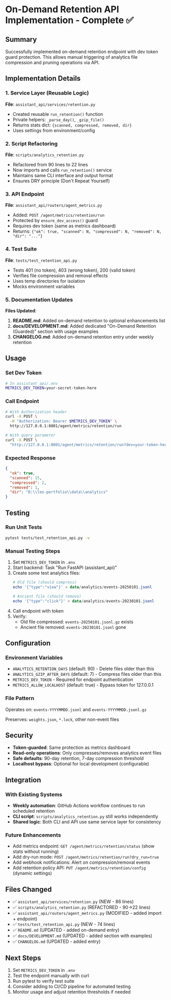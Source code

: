 # On-Demand Retention API Implementation - Complete ✅

## Summary
Successfully implemented on-demand retention endpoint with dev token guard protection. This allows manual triggering of analytics file compression and pruning operations via API.

## Implementation Details

### 1. Service Layer (Reusable Logic)
**File**: `assistant_api/services/retention.py`
- Created reusable `run_retention()` function
- Private helpers: `_parse_day()`, `_gzip_file()`
- Returns stats dict: `{scanned, compressed, removed, dir}`
- Uses settings from environment/config

### 2. Script Refactoring
**File**: `scripts/analytics_retention.py`
- Refactored from 90 lines to 22 lines
- Now imports and calls `run_retention()` service
- Maintains same CLI interface and output format
- Ensures DRY principle (Don't Repeat Yourself)

### 3. API Endpoint
**File**: `assistant_api/routers/agent_metrics.py`
- Added: `POST /agent/metrics/retention/run`
- Protected by `ensure_dev_access()` guard
- Requires dev token (same as metrics dashboard)
- Returns: `{"ok": true, "scanned": N, "compressed": N, "removed": N, "dir": "..."}`

### 4. Test Suite
**File**: `tests/test_retention_api.py`
- Tests 401 (no token), 403 (wrong token), 200 (valid token)
- Verifies file compression and removal effects
- Uses temp directories for isolation
- Mocks environment variables

### 5. Documentation Updates
**Files Updated**:
1. **README.md**: Added on-demand retention to optional enhancements list
2. **docs/DEVELOPMENT.md**: Added dedicated "On-Demand Retention (Guarded)" section with usage examples
3. **CHANGELOG.md**: Added on-demand retention entry under weekly retention

## Usage

### Set Dev Token
```bash
# In assistant_api/.env
METRICS_DEV_TOKEN=your-secret-token-here
```

### Call Endpoint
```bash
# With Authorization header
curl -X POST \
  -H "Authorization: Bearer $METRICS_DEV_TOKEN" \
  http://127.0.0.1:8001/agent/metrics/retention/run

# With query parameter
curl -X POST \
  "http://127.0.0.1:8001/agent/metrics/retention/run?dev=your-token-here"
```

### Expected Response
```json
{
  "ok": true,
  "scanned": 15,
  "compressed": 2,
  "removed": 1,
  "dir": "D:\\leo-portfolio\\data\\analytics"
}
```

## Testing

### Run Unit Tests
```bash
pytest tests/test_retention_api.py -v
```

### Manual Testing Steps
1. Set `METRICS_DEV_TOKEN` in `.env`
2. Start backend: Task "Run FastAPI (assistant_api)"
3. Create some test analytics files:
   ```powershell
   # Old file (should compress)
   echo '{"type":"view"}' > data/analytics/events-20250101.jsonl

   # Ancient file (should remove)
   echo '{"type":"click"}' > data/analytics/events-20230101.jsonl
   ```
4. Call endpoint with token
5. Verify:
   - Old file compressed: `events-20250101.jsonl.gz` exists
   - Ancient file removed: `events-20230101.jsonl` gone

## Configuration

### Environment Variables
- `ANALYTICS_RETENTION_DAYS` (default: 90) - Delete files older than this
- `ANALYTICS_GZIP_AFTER_DAYS` (default: 7) - Compress files older than this
- `METRICS_DEV_TOKEN` - Required for endpoint authentication
- `METRICS_ALLOW_LOCALHOST` (default: true) - Bypass token for 127.0.0.1

### File Pattern
Operates on: `events-YYYYMMDD.jsonl` and `events-YYYYMMDD.jsonl.gz`

Preserves: `weights.json`, `*.lock`, other non-event files

## Security

- **Token-guarded**: Same protection as metrics dashboard
- **Read-only operations**: Only compresses/removes analytics event files
- **Safe defaults**: 90-day retention, 7-day compression threshold
- **Localhost bypass**: Optional for local development (configurable)

## Integration

### With Existing Systems
- **Weekly automation**: GitHub Actions workflow continues to run scheduled retention
- **CLI script**: `scripts/analytics_retention.py` still works independently
- **Shared logic**: Both CLI and API use same service layer for consistency

### Future Enhancements
- Add metrics endpoint: `GET /agent/metrics/retention/status` (show stats without running)
- Add dry-run mode: `POST /agent/metrics/retention/run?dry_run=true`
- Add webhook notifications: Alert on compression/removal events
- Add retention policy API: `PUT /agent/metrics/retention/config` (dynamic settings)

## Files Changed
- ✅ `assistant_api/services/retention.py` (NEW - 86 lines)
- ✅ `scripts/analytics_retention.py` (REFACTORED - 90→22 lines)
- ✅ `assistant_api/routers/agent_metrics.py` (MODIFIED - added import + endpoint)
- ✅ `tests/test_retention_api.py` (NEW - 74 lines)
- ✅ `README.md` (UPDATED - added on-demand entry)
- ✅ `docs/DEVELOPMENT.md` (UPDATED - added section with examples)
- ✅ `CHANGELOG.md` (UPDATED - added entry)

## Next Steps
1. Set `METRICS_DEV_TOKEN` in `.env`
2. Test the endpoint manually with curl
3. Run pytest to verify test suite
4. Consider adding to CI/CD pipeline for automated testing
5. Monitor usage and adjust retention thresholds if needed
